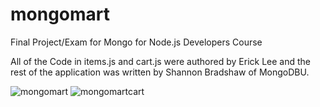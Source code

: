 # mongomart
Final Project/Exam for Mongo for Node.js Developers Course

All of the Code in items.js and cart.js were authored by Erick Lee and the rest of the application was written by Shannon Bradshaw of MongoDBU.

![mongomart](https://cloud.githubusercontent.com/assets/7423576/23354401/e3ba8e40-fc85-11e6-889f-82447b4a2ead.png)
![mongomartcart](https://cloud.githubusercontent.com/assets/7423576/23354403/e3c0285a-fc85-11e6-8c2d-8e22bb2e6a07.png)
